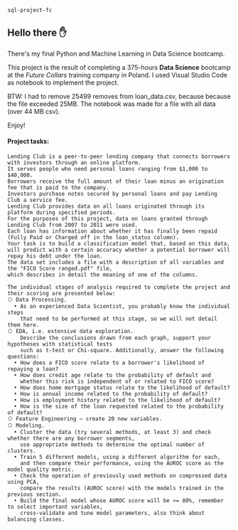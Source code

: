 `sql-project-fc`
## Hello there ✋
There's my final Python and Machine Learning in Data Science bootcamp.

This project is the result of completing a 375-hours **Data Science** bootcamp at the _Future Collars_ training company in Poland.
I used Visual Studio Code as notebook to implement the project.

BTW: I had to remove 25499 removes from loan_data.csv, because because the file exceeded 25MB.
The notebook was made for a file with all data (over 44 MB csv).

Enjoy!

#### Project tasks:
```
Lending Club is a peer-to-peer lending company that connects borrowers with investors through an online platform.
It serves people who need personal loans ranging from $1,000 to $40,000.
Borrowers receive the full amount of their loan minus an origination fee that is paid to the company.
Investors purchase notes secured by personal loans and pay Lending Club a service fee.
Lending Club provides data on all loans originated through its platform during specified periods.
For the purposes of this project, data on loans granted through Lending Club from 2007 to 2011 were used.
Each loan has information about whether it has finally been repaid (Fully Paid or Charged off in the loan_status column).
Your task is to build a classification model that, based on this data,
will predict with a certain accuracy whether a potential borrower will repay his debt under the loan.
The data set includes a file with a description of all variables and the "FICO Score ranged.pdf" file,
which describes in detail the meaning of one of the columns.

The individual stages of analysis required to complete the project and their scoring are presented below:
⃝ Data Processing.
  • As an experienced Data Scientist, you probably know the individual steps
    that need to be performed at this stage, so we will not detail them here.
⃝ EDA, i.e. extensive data exploration.
    Describe the conclusions drawn from each graph, support your hypotheses with statistical tests
    such as t-test or Chi-square. Additionally, answer the following questions:
  • How does a FICO score relate to a borrower's likelihood of repaying a loan?
  • How does credit age relate to the probability of default and
    whether this risk is independent of or related to FICO score?
  • How does home mortgage status relate to the likelihood of default?
  • How is annual income related to the probability of default?
  • How is employment history related to the likelihood of default?
  • How is the size of the loan requested related to the probability of default?
⃝ Feature Engineering – create 20 new variables.
⃝ Modeling.
  • Cluster the data (try several methods, at least 3) and check whether there are any borrower segments,
    use appropriate methods to determine the optimal number of clusters.
  • Train 5 different models, using a different algorithm for each,
    and then compare their performance, using the AUROC score as the model quality metric.
  • Check the operation of previously used methods on compressed data using PCA,
    compare the results (AUROC score) with the models trained in the previous section.
  • Build the final model whose AUROC score will be >= 80%, remember to select important variables,
    cross-validate and tune model parameters, also think about balancing classes.
